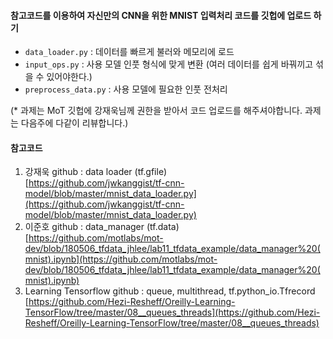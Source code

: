 #### 참고코드를 이용하여 자신만의 CNN을 위한 MNIST 입력처리 코드를 깃헙에 업로드 하기

- `data_loader.py` : 데이터를 빠르게 불러와 메모리에 로드
- `input_ops.py` : 사용 모델 인풋 형식에 맞게 변환 (여러 데이터를 쉽게 바꿔끼고 섞을 수 있어야한다.)
- `preprocess_data.py` : 사용 모델에 필요한 인풋 전처리 

(* 과제는 MoT 깃헙에 강재욱님께 권한을 받아서 코드 업로드를 해주셔야합니다. 과제는 다음주에 다같이 리뷰합니다.)

#### 참고코드

1. 강재욱 github :  data loader (tf.gfile)<br>
   [https://github.com/jwkanggist/tf-cnn-model/blob/master/mnist_data_loader.py](https://github.com/jwkanggist/tf-cnn-model/blob/master/mnist_data_loader.py)
2. 이준호 github :  data_manager (tf.data)<br>
   [https://github.com/motlabs/mot-dev/blob/180506_tfdata_jhlee/lab11_tfdata_example/data_manager%20(mnist).ipynb](https://github.com/motlabs/mot-dev/blob/180506_tfdata_jhlee/lab11_tfdata_example/data_manager%20(mnist).ipynb)
3. Learning Tensorflow github : queue, multithread, tf.python_io.Tfrecord<br>
   [https://github.com/Hezi-Resheff/Oreilly-Learning-TensorFlow/tree/master/08__queues_threads](https://github.com/Hezi-Resheff/Oreilly-Learning-TensorFlow/tree/master/08__queues_threads)

